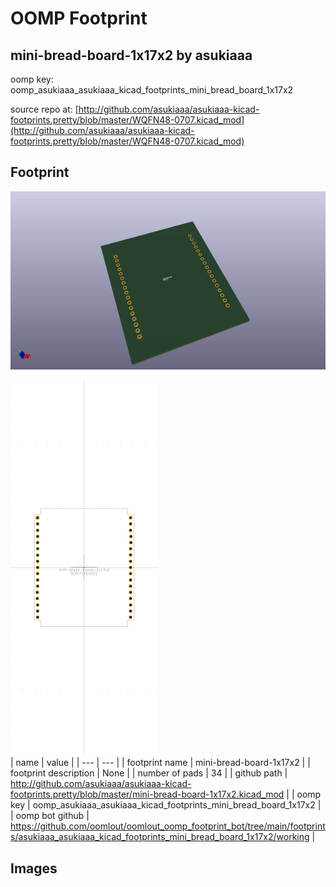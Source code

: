 # OOMP Footprint  
## mini-bread-board-1x17x2  by asukiaaa  
  
oomp key: oomp_asukiaaa_asukiaaa_kicad_footprints_mini_bread_board_1x17x2  
  
source repo at: [http://github.com/asukiaaa/asukiaaa-kicad-footprints.pretty/blob/master/WQFN48-0707.kicad_mod](http://github.com/asukiaaa/asukiaaa-kicad-footprints.pretty/blob/master/WQFN48-0707.kicad_mod)  
## Footprint  
  
[![working_kicad_pcb_3d.png](working_kicad_pcb_3d_600.png)](working_kicad_pcb_3d.png)  
  
[![working.png](working_600.png)](working.png)  
| name | value | 
| --- | --- | 
| footprint name | mini-bread-board-1x17x2 | 
| footprint description | None | 
| number of pads | 34 | 
| github path | http://github.com/asukiaaa/asukiaaa-kicad-footprints.pretty/blob/master/mini-bread-board-1x17x2.kicad_mod | 
| oomp key | oomp_asukiaaa_asukiaaa_kicad_footprints_mini_bread_board_1x17x2 | 
| oomp bot github | https://github.com/oomlout/oomlout_oomp_footprint_bot/tree/main/footprints/asukiaaa_asukiaaa_kicad_footprints_mini_bread_board_1x17x2/working | 
## Images  
